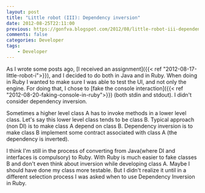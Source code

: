 ```yaml
---
layout: post
title: "Little robot (III): Dependency inversion"
date: 2012-08-25T22:11:00
previous: https://gonfva.blogspot.com/2012/08/little-robot-iii-dependency-inversion.html
comments: false
categories: Developer
tags:
    - Developer
---
```


As I wrote some posts ago, [I received an assignment]({{< ref "2012-08-17-little-robot-i">}}), and I decided to do both in Java and in Ruby. When doing in Ruby I wanted to make sure I was able to test the UI, and not only the engine. For doing that, I chose to [fake the console interaction]({{< ref "2012-08-20-faking-console-in-ruby">}}) (both stdin and stdout). I didn't consider dependency inversion.


Sometimes a higher level class A has to invoke methods in a lower level class. Let's say this lower level class tends to be class B. Typical approach (non DI) is to make class A depend on class B. Dependency inversion is to make class B implement some contract associated with class A (the dependency is inverted).


I think I'm still in the process of converting from Java(where DI and interfaces is compulsory) to Ruby. With Ruby is much easier to fake classes B and don't even think about inversion while developing class A.  Maybe I should have done my class more testable. But I didn't realize it until in a different selection process I was asked when to use Dependency Inversion in Ruby.
